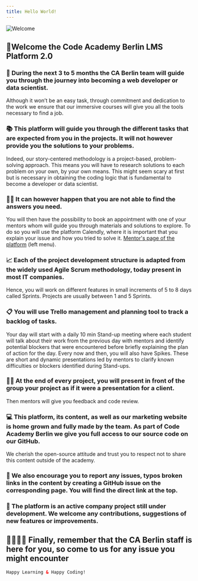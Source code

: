 ```yaml
---
title: Hello World!
---
```



![Welcome](staticAsset/kino.jpg "Welcome")

## 🌄Welcome the Code Academy Berlin LMS Platform 2.0

### 🧭 During the next 3 to 5 months the CA Berlin team will guide you through the journey into becoming a web developer or data scientist.

Although it won’t be an easy task, through commitment and dedication to the work we ensure that our immersive courses will give you all the tools necessary to find a job.

### 📚 This platform will guide you through the different tasks that are expected from you in the projects. It will not however provide you the solutions to your problems.

Indeed, our story-centered methodology is a project-based, problem-solving approach. This means you will have to research solutions to each problem on your own, by your own means.
This might seem scary at first but is necessary in obtaining the coding logic that is fundamental to become a developer or data scientist.

### 👩‍🏫 It can however happen that you are not able to find the answers you need.

You will then have the possibility to book an appointment with one of your mentors whom will guide you through materials and solutions to explore.
To do so you will use the platform Calendly, where it is important that you explain your issue and how you tried to solve it.
[Mentor's page of the platform](./mentors) (left menu).

### 📈 Each of the project development structure is adapted from the widely used Agile Scrum methodology, today present in most IT companies.

Hence, you will work on different features in small increments of 5 to 8 days called Sprints. Projects are usually between 1 and 5 Sprints.

### 📋 You will use Trello management and planning tool to track a backlog of tasks.

Your day will start with a daily 10 min Stand-up meeting where each student will talk about their work from the previous day with mentors and identify potential blockers that were encountered before briefly explaining the plan of action for the day.
Every now and then, you will also have Spikes. These are short and dynamic presentations led by mentors to clarify known difficulties or blockers identified during Stand-ups.

### 🏋️‍♂️ At the end of every project, you will present in front of the group your project as if it were a presentation for a client.

Then mentors will give you feedback and code review.

### 💻 This platform, its content, as well as our marketing website is home grown and fully made by the team. As part of Code Academy Berlin we give you full access to our source code on our GitHub.

We cherish the open-source attitude and trust you to respect not to share this content outside of the academy.

### 📢 We also encourage you to report any issues, typos broken links in the content by creating a GitHub issue on the corresponding page. You will find the direct link at the top.

### 🚧 The platform is an active company project still under development. We welcome any contributions, suggestions of new features or improvements.

## 👨‍👩‍👧‍👦 Finally, remember that the CA Berlin staff is here for you, so come to us for any issue you might encounter

```html
Happy Learning & Happy Coding!
```

